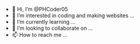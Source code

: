 - 👋 Hi, I’m @PHCoder05
- 👀 I’m interested in coding and making websites ...
- 🌱 I’m currently learning ...
- 💞️ I’m looking to collaborate on ...
- 📫 How to reach me ...

<!---
PHCoder05/PHCoder05 is a ✨ special ✨ repository because its `README.md` (this file) appears on your GitHub profile.
You can click the Preview link to take a look at your changes.
--->
